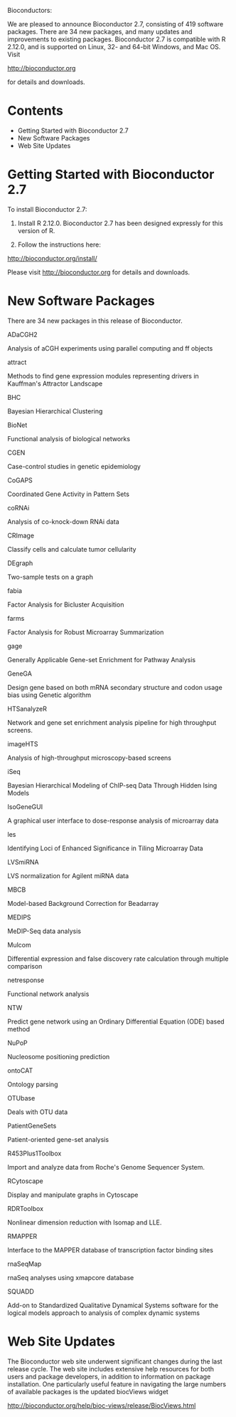 Bioconductors:

We are pleased to announce Bioconductor 2.7, consisting of 419
software packages. There are 34 new packages, and many updates and
improvements to existing packages. Bioconductor 2.7 is compatible with
R 2.12.0, and is supported on Linux, 32- and 64-bit Windows, and Mac
OS.  Visit

<http://bioconductor.org>

for details and downloads.

Contents
========

* Getting Started with Bioconductor 2.7
* New Software Packages
* Web Site Updates

Getting Started with Bioconductor 2.7
=====================================

To install Bioconductor 2.7:

1. Install R 2.12.0.  Bioconductor 2.7 has been designed expressly for
this version of R.

2. Follow the instructions here:

<http://bioconductor.org/install/>

Please visit <http://bioconductor.org> for details and downloads.

New Software Packages
=====================

There are 34 new packages in this release of Bioconductor.

ADaCGH2

  Analysis of aCGH experiments using parallel computing and ff objects

attract

 Methods to find gene expression modules representing drivers in
 Kauffman's Attractor Landscape

BHC

 Bayesian Hierarchical Clustering

BioNet

 Functional analysis of biological networks

CGEN

 Case-control studies in genetic epidemiology

CoGAPS

 Coordinated Gene Activity in Pattern Sets

coRNAi

 Analysis of co-knock-down RNAi data

CRImage

 Classify cells and calculate tumor cellularity

DEgraph

 Two-sample tests on a graph

fabia

 Factor Analysis for Bicluster Acquisition

farms

 Factor Analysis for Robust Microarray Summarization

gage

 Generally Applicable Gene-set Enrichment for Pathway Analysis

GeneGA

 Design gene based on both mRNA secondary structure and codon usage
 bias using Genetic algorithm

HTSanalyzeR

 Network and gene set enrichment analysis pipeline for high
 throughput screens.

imageHTS

 Analysis of high-throughput microscopy-based screens

iSeq

 Bayesian Hierarchical Modeling of ChIP-seq Data Through Hidden Ising
 Models

IsoGeneGUI

 A graphical user interface to dose-response analysis of microarray
 data

les

 Identifying Loci of Enhanced Significance in Tiling Microarray Data

LVSmiRNA

 LVS normalization for Agilent miRNA data

MBCB

 Model-based Background Correction for Beadarray

MEDIPS

 MeDIP-Seq data analysis

Mulcom

 Differential expression and false discovery rate calculation through
 multiple comparison

netresponse

 Functional network analysis

NTW

 Predict gene network using an Ordinary Differential Equation (ODE)
 based method

NuPoP

 Nucleosome positioning prediction

ontoCAT

 Ontology parsing

OTUbase

 Deals with OTU data

PatientGeneSets

 Patient-oriented gene-set analysis

R453Plus1Toolbox

 Import and analyze data from Roche's Genome Sequencer System.

RCytoscape

 Display and manipulate graphs in Cytoscape

RDRToolbox

 Nonlinear dimension reduction with Isomap and LLE.

RMAPPER

 Interface to the MAPPER database of transcription factor binding
 sites

rnaSeqMap

 rnaSeq analyses using xmapcore database

SQUADD

 Add-on to Standardized Qualitative Dynamical Systems software for
 the logical models approach to analysis of complex dynamic systems

Web Site Updates
================

The Bioconductor web site underwent significant changes during the last
release cycle. The web site includes extensive help resources for both
users and package developers, in addition to information on package
installation. One particularly useful feature in navigating the large
numbers of available packages is the updated biocViews widget

<http://bioconductor.org/help/bioc-views/release/BiocViews.html>


